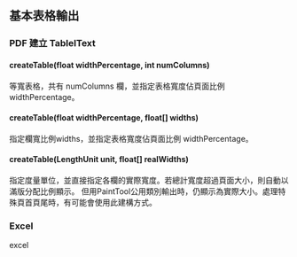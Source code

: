 ##  基本表格輸出


### PDF 建立 TableIText



#### createTable(float widthPercentage, int numColumns)

等寬表格，共有 numColumns 欄，並指定表格寬度佔頁面比例 widthPercentage。

#### createTable(float widthPercentage, float[] widths)

指定欄寬比例widths，並指定表格寬度佔頁面比例 widthPercentage。

#### createTable(LengthUnit unit, float[] realWidths)

指定度量單位，並直接指定各欄的實際寬度。若總計寬度超過頁面大小，則自動以滿版分配比例顯示。
但用PaintTool公用類別輸出時，仍顯示為實際大小。處理特殊頁首頁尾時，有可能會使用此建構方式。



### Excel 


excel 